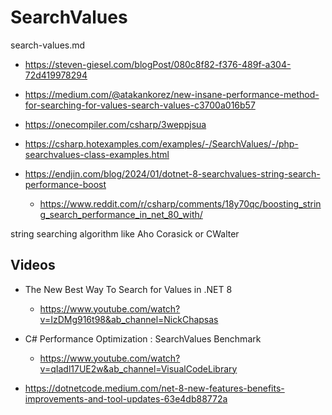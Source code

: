# SearchValues

search-values.md

*   https://steven-giesel.com/blogPost/080c8f82-f376-489f-a304-72d419978294

*   https://medium.com/@atakankorez/new-insane-performance-method-for-searching-for-values-search-values-c3700a016b57

*   https://onecompiler.com/csharp/3weppjsua

*   https://csharp.hotexamples.com/examples/-/SearchValues/-/php-searchvalues-class-examples.html

*   https://endjin.com/blog/2024/01/dotnet-8-searchvalues-string-search-performance-boost

    *   https://www.reddit.com/r/csharp/comments/18y70qc/boosting_string_search_performance_in_net_80_with/

string searching algorithm like Aho Corasick or CWalter

## Videos 

*   The New Best Way To Search for Values in .NET 8

    *   https://www.youtube.com/watch?v=IzDMg916t98&ab_channel=NickChapsas

*   C# Performance Optimization : SearchValues Benchmark

    *   https://www.youtube.com/watch?v=qIadl17UE2w&ab_channel=VisualCodeLibrary

*   https://dotnetcode.medium.com/net-8-new-features-benefits-improvements-and-tool-updates-63e4db88772a